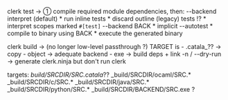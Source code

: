 

clerk test ->
  ① compile required module dependencies, then:
  --backend interpret (default)
    * run inline tests
    * discard outline (legacy) tests !?
    * interpret scopes marked `#[test]`
  --backend BACK
    * implicit --autotest
    * compile to binary using BACK
    * execute the generated binary


clerk build -> (no longer low-level passthrough ?)
  TARGET is
    - .catala_?? -> copy
    - object -> adequate backend
    - exe -> build deps + link
  -n / --dry-run -> generate clerk.ninja but don't run clerk


targets:
  _build/SRCDIR/SRC.catala_??
  _build/SRCDIR/ocaml/SRC.*
  _build/SRCDIR/c/SRC.*
  _build/SRCDIR/java/SRC.*
  _build/SRCDIR/python/SRC.*
  _build/SRCDIR/BACKEND/SRC.exe ?
